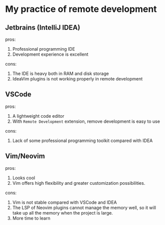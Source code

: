# My practice of remote development

## Jetbrains (IntelliJ IDEA)
pros: 
1. Professional programming IDE
2. Development experience is excellent 

cons:
1. The IDE is heavy both in RAM and disk storage
2. IdeaVim plugins is not working properly in remote development

## VSCode
pros: 
1. A lightweight code editor
2. With `Remote Development` extension, remove development is easy to use

cons:
1. Lack of some professional programming toolkit compared with IDEA

## Vim/Neovim
pros:
1. Looks cool
2. Vim offers high flexibility and greater customization possibilities.

cons:
1. Vim is not stable compared with VSCode and IDEA
2. The LSP of Neovim plugins cannot manage the memory well, so it will take up all the memory when the project is large.
3. More time to learn